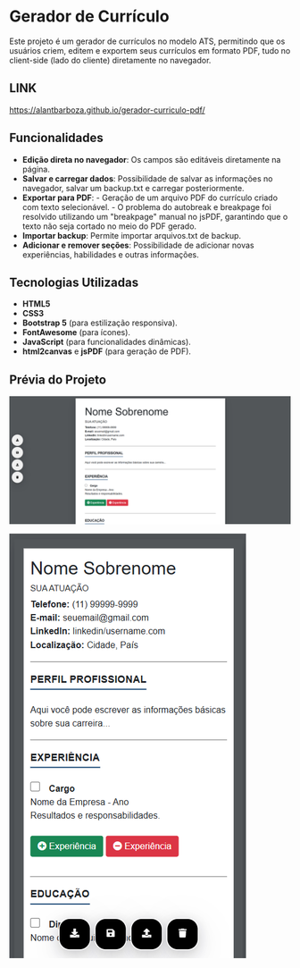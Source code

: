 # Gerador de Currículo
Este projeto é um gerador de currículos no modelo ATS, permitindo que os usuários criem, editem e exportem seus currículos em formato PDF, tudo no client-side (lado do cliente) diretamente no navegador.

## LINK
https://alantbarboza.github.io/gerador-curriculo-pdf/

## Funcionalidades
- **Edição direta no navegador**: Os campos são editáveis diretamente na página.
- **Salvar e carregar dados**: Possibilidade de salvar as informações no navegador, salvar um backup.txt e carregar posteriormente.
- **Exportar para PDF**: - Geração de um arquivo PDF do currículo criado com texto selecionável. 
                         - O problema do autobreak e breakpage foi resolvido utilizando um "breakpage" manual no jsPDF, garantindo que o texto não seja cortado no meio do PDF gerado.
- **Importar backup**: Permite importar arquivos.txt de backup. 
- **Adicionar e remover seções**: Possibilidade de adicionar novas experiências, habilidades e outras informações.

## Tecnologias Utilizadas
- **HTML5**
- **CSS3**
- **Bootstrap 5** (para estilização responsiva).
- **FontAwesome** (para ícones).
- **JavaScript** (para funcionalidades dinâmicas).
- **html2canvas** e **jsPDF** (para geração de PDF).

## Prévia do Projeto
![alt text](assets/screenshot1.png)

![alt text](assets/screenshot2.png)
